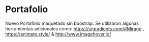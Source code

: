 # Portafolio
Nuevo Portafolio maquetado sin boostrap. Se utilizaron algunas herramientas adicionales como: https://uigradients.com/#Mirage , https://animate.style/ &amp; http://www.imagehover.io/
